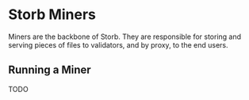# Storb Miners

Miners are the backbone of Storb. They are responsible for storing and serving pieces of files to validators, and by proxy, to the end users.

## Running a Miner

TODO
